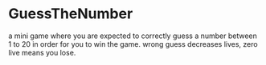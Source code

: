 # GuessTheNumber

a mini game where you are expected to correctly guess a number between 1 to 20 in order for you to win the game.
wrong guess decreases lives, zero live means you lose.
